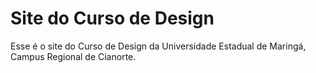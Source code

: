 # Site do Curso de Design

Esse é o site do Curso de Design da Universidade Estadual de Maringá, Campus Regional de Cianorte.


